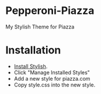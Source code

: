 # Pepperoni-Piazza
My Stylish Theme for Piazza

Installation
============

- [Install Stylish](https://chrome.google.com/webstore/detail/stylish/fjnbnpbmkenffdnngjfgmeleoegfcffe?hl=en).
- Click "Manage Installed Styles"
- Add a new style for piazza.com
- Copy style.css into the new style.
